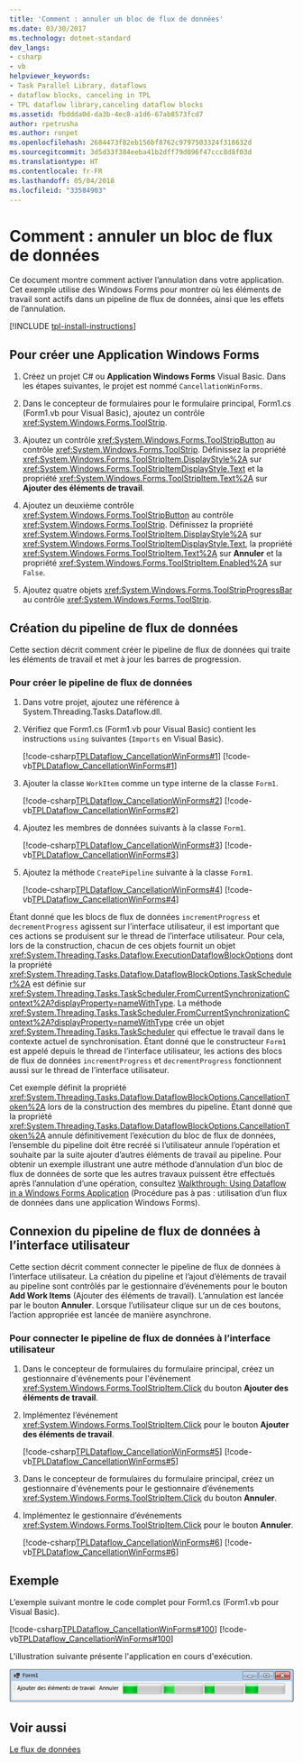 ```yaml
---
title: 'Comment : annuler un bloc de flux de données'
ms.date: 03/30/2017
ms.technology: dotnet-standard
dev_langs:
- csharp
- vb
helpviewer_keywords:
- Task Parallel Library, dataflows
- dataflow blocks, canceling in TPL
- TPL dataflow library,canceling dataflow blocks
ms.assetid: fbddda0d-da3b-4ec8-a1d6-67ab8573fcd7
author: rpetrusha
ms.author: ronpet
ms.openlocfilehash: 2684473f82eb156bf8762c9797503324f318632d
ms.sourcegitcommit: 3d5d33f384eeba41b2dff79d096f47ccc8d8f03d
ms.translationtype: HT
ms.contentlocale: fr-FR
ms.lasthandoff: 05/04/2018
ms.locfileid: "33584903"
---
```

# <a name="how-to-cancel-a-dataflow-block"></a>Comment : annuler un bloc de flux de données
Ce document montre comment activer l’annulation dans votre application. Cet exemple utilise des Windows Forms pour montrer où les éléments de travail sont actifs dans un pipeline de flux de données, ainsi que les effets de l’annulation.  

[!INCLUDE [tpl-install-instructions](../../../includes/tpl-install-instructions.md)]
  
## <a name="to-create-the-windows-forms-application"></a>Pour créer une Application Windows Forms  
  
1.  Créez un projet C# ou **Application Windows Forms** Visual Basic. Dans les étapes suivantes, le projet est nommé `CancellationWinForms`.  
  
2.  Dans le concepteur de formulaires pour le formulaire principal, Form1.cs (Form1.vb pour Visual Basic), ajoutez un contrôle <xref:System.Windows.Forms.ToolStrip>.  
  
3.  Ajoutez un contrôle <xref:System.Windows.Forms.ToolStripButton> au contrôle <xref:System.Windows.Forms.ToolStrip>. Définissez la propriété <xref:System.Windows.Forms.ToolStripItem.DisplayStyle%2A> sur <xref:System.Windows.Forms.ToolStripItemDisplayStyle.Text> et la propriété <xref:System.Windows.Forms.ToolStripItem.Text%2A> sur **Ajouter des éléments de travail**.  
  
4.  Ajoutez un deuxième contrôle <xref:System.Windows.Forms.ToolStripButton> au contrôle <xref:System.Windows.Forms.ToolStrip>. Définissez la propriété <xref:System.Windows.Forms.ToolStripItem.DisplayStyle%2A> sur <xref:System.Windows.Forms.ToolStripItemDisplayStyle.Text>, la propriété <xref:System.Windows.Forms.ToolStripItem.Text%2A> sur **Annuler** et la propriété <xref:System.Windows.Forms.ToolStripItem.Enabled%2A> sur `False`.  
  
5.  Ajoutez quatre objets <xref:System.Windows.Forms.ToolStripProgressBar> au contrôle <xref:System.Windows.Forms.ToolStrip>.  
  
## <a name="creating-the-dataflow-pipeline"></a>Création du pipeline de flux de données  
 Cette section décrit comment créer le pipeline de flux de données qui traite les éléments de travail et met à jour les barres de progression.  
  
### <a name="to-create-the-dataflow-pipeline"></a>Pour créer le pipeline de flux de données  
  
1.  Dans votre projet, ajoutez une référence à System.Threading.Tasks.Dataflow.dll.  
  
2.  Vérifiez que Form1.cs (Form1.vb pour Visual Basic) contient les instructions `using` suivantes (`Imports` en Visual Basic).  
  
     [!code-csharp[TPLDataflow_CancellationWinForms#1](../../../samples/snippets/csharp/VS_Snippets_Misc/tpldataflow_cancellationwinforms/cs/cancellationwinforms/form1.cs#1)]
     [!code-vb[TPLDataflow_CancellationWinForms#1](../../../samples/snippets/visualbasic/VS_Snippets_Misc/tpldataflow_cancellationwinforms/vb/cancellationwinforms/form1.vb#1)]  
  
3.  Ajouter la classe `WorkItem` comme un type interne de la classe `Form1`.  
  
     [!code-csharp[TPLDataflow_CancellationWinForms#2](../../../samples/snippets/csharp/VS_Snippets_Misc/tpldataflow_cancellationwinforms/cs/cancellationwinforms/form1.cs#2)]
     [!code-vb[TPLDataflow_CancellationWinForms#2](../../../samples/snippets/visualbasic/VS_Snippets_Misc/tpldataflow_cancellationwinforms/vb/cancellationwinforms/form1.vb#2)]  
  
4.  Ajoutez les membres de données suivants à la classe `Form1`.  
  
     [!code-csharp[TPLDataflow_CancellationWinForms#3](../../../samples/snippets/csharp/VS_Snippets_Misc/tpldataflow_cancellationwinforms/cs/cancellationwinforms/form1.cs#3)]
     [!code-vb[TPLDataflow_CancellationWinForms#3](../../../samples/snippets/visualbasic/VS_Snippets_Misc/tpldataflow_cancellationwinforms/vb/cancellationwinforms/form1.vb#3)]  
  
5.  Ajoutez la méthode `CreatePipeline` suivante à la classe `Form1`.  
  
     [!code-csharp[TPLDataflow_CancellationWinForms#4](../../../samples/snippets/csharp/VS_Snippets_Misc/tpldataflow_cancellationwinforms/cs/cancellationwinforms/form1.cs#4)]
     [!code-vb[TPLDataflow_CancellationWinForms#4](../../../samples/snippets/visualbasic/VS_Snippets_Misc/tpldataflow_cancellationwinforms/vb/cancellationwinforms/form1.vb#4)]  
  
 Étant donné que les blocs de flux de données `incrementProgress` et `decrementProgress` agissent sur l’interface utilisateur, il est important que ces actions se produisent sur le thread de l’interface utilisateur. Pour cela, lors de la construction, chacun de ces objets fournit un objet <xref:System.Threading.Tasks.Dataflow.ExecutionDataflowBlockOptions> dont la propriété <xref:System.Threading.Tasks.Dataflow.DataflowBlockOptions.TaskScheduler%2A> est définie sur <xref:System.Threading.Tasks.TaskScheduler.FromCurrentSynchronizationContext%2A?displayProperty=nameWithType>. La méthode <xref:System.Threading.Tasks.TaskScheduler.FromCurrentSynchronizationContext%2A?displayProperty=nameWithType> crée un objet <xref:System.Threading.Tasks.TaskScheduler> qui effectue le travail dans le contexte actuel de synchronisation. Étant donné que le constructeur `Form1` est appelé depuis le thread de l’interface utilisateur, les actions des blocs de flux de données `incrementProgress` et `decrementProgress` fonctionnent aussi sur le thread de l’interface utilisateur.  
  
 Cet exemple définit la propriété <xref:System.Threading.Tasks.Dataflow.DataflowBlockOptions.CancellationToken%2A> lors de la construction des membres du pipeline. Étant donné que la propriété <xref:System.Threading.Tasks.Dataflow.DataflowBlockOptions.CancellationToken%2A> annule définitivement l’exécution du bloc de flux de données, l’ensemble du pipeline doit être recréé si l’utilisateur annule l’opération et souhaite par la suite ajouter d’autres éléments de travail au pipeline. Pour obtenir un exemple illustrant une autre méthode d’annulation d’un bloc de flux de données de sorte que les autres travaux puissent être effectués après l’annulation d’une opération, consultez [Walkthrough: Using Dataflow in a Windows Forms Application](../../../docs/standard/parallel-programming/walkthrough-using-dataflow-in-a-windows-forms-application.md) (Procédure pas à pas : utilisation d’un flux de données dans une application Windows Forms).  
  
## <a name="connecting-the-dataflow-pipeline-to-the-user-interface"></a>Connexion du pipeline de flux de données à l’interface utilisateur  
 Cette section décrit comment connecter le pipeline de flux de données à l’interface utilisateur. La création du pipeline et l’ajout d’éléments de travail au pipeline sont contrôlés par le gestionnaire d’événements pour le bouton **Add Work Items** (Ajouter des éléments de travail). L’annulation est lancée par le bouton **Annuler**. Lorsque l’utilisateur clique sur un de ces boutons, l’action appropriée est lancée de manière asynchrone.  
  
### <a name="to-connect-the-dataflow-pipeline-to-the-user-interface"></a>Pour connecter le pipeline de flux de données à l’interface utilisateur  
  
1.  Dans le concepteur de formulaires du formulaire principal, créez un gestionnaire d'événements pour l'événement <xref:System.Windows.Forms.ToolStripItem.Click> du bouton **Ajouter des éléments de travail**.  
  
2.  Implémentez l’événement <xref:System.Windows.Forms.ToolStripItem.Click> pour le bouton **Ajouter des éléments de travail**.  
  
     [!code-csharp[TPLDataflow_CancellationWinForms#5](../../../samples/snippets/csharp/VS_Snippets_Misc/tpldataflow_cancellationwinforms/cs/cancellationwinforms/form1.cs#5)]
     [!code-vb[TPLDataflow_CancellationWinForms#5](../../../samples/snippets/visualbasic/VS_Snippets_Misc/tpldataflow_cancellationwinforms/vb/cancellationwinforms/form1.vb#5)]  
  
3.  Dans le concepteur de formulaires du formulaire principal, créez un gestionnaire d'événements pour le gestionnaire d’événements <xref:System.Windows.Forms.ToolStripItem.Click> du bouton **Annuler**.  
  
4.  Implémentez le gestionnaire d’événements <xref:System.Windows.Forms.ToolStripItem.Click> pour le bouton **Annuler**.  
  
     [!code-csharp[TPLDataflow_CancellationWinForms#6](../../../samples/snippets/csharp/VS_Snippets_Misc/tpldataflow_cancellationwinforms/cs/cancellationwinforms/form1.cs#6)]
     [!code-vb[TPLDataflow_CancellationWinForms#6](../../../samples/snippets/visualbasic/VS_Snippets_Misc/tpldataflow_cancellationwinforms/vb/cancellationwinforms/form1.vb#6)]  
  
## <a name="example"></a>Exemple  
 L’exemple suivant montre le code complet pour Form1.cs (Form1.vb pour Visual Basic).  
  
 [!code-csharp[TPLDataflow_CancellationWinForms#100](../../../samples/snippets/csharp/VS_Snippets_Misc/tpldataflow_cancellationwinforms/cs/cancellationwinforms/form1.cs#100)]
 [!code-vb[TPLDataflow_CancellationWinForms#100](../../../samples/snippets/visualbasic/VS_Snippets_Misc/tpldataflow_cancellationwinforms/vb/cancellationwinforms/form1.vb#100)]  
  
 L'illustration suivante présente l'application en cours d'exécution.  
  
 ![L’application Windows Forms](../../../docs/standard/parallel-programming/media/tpldataflow-cancellation.png "TPLDataflow_Cancellation")  

## <a name="see-also"></a>Voir aussi  
 [Le flux de données](../../../docs/standard/parallel-programming/dataflow-task-parallel-library.md)

